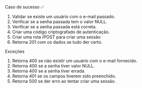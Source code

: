 Caso de sucesso ✅

1.  Validar se existe um usuário com o e-mail passado.
1.  Verificar se a senha passada tem o valor NULL.
1.  Verificar se a senha passada está correta.
1.  Criar uma código criptografado de autenticação.
1.  Criar uma rota /POST para criar uma sessão
1.  Retorna 201 com os dados se tudo der certo.

Exceções

1.  Retorna 400 se não existir um usuário com o e-mail fornecido.
1.  Retorna 400 se a senha tiver valor NULL.
1.  Retorna 400 se a senha tiver errada.
1.  Retorna 401 se os campos tiverem sido preenchido.
1.  Retorna 500 se der erro ao tentar criar uma sessão.
